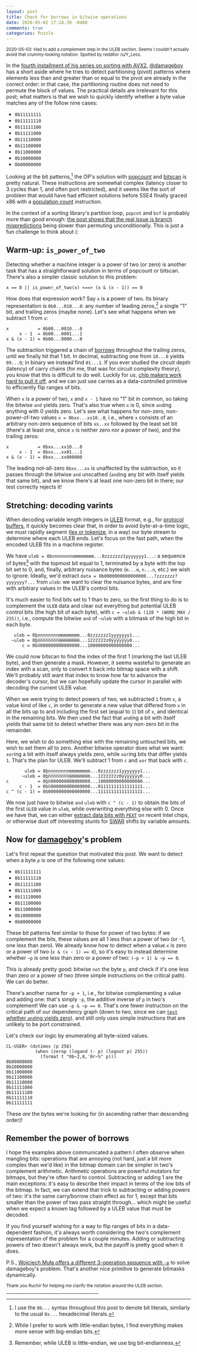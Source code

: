 ```yaml
---
layout: post
title: Check for borrows in bitwise operations
date: 2020-05-02 17:24:39 -0400
comments: true
categories: Puzzle
---
```


<small>2020-05-03: Had to add a complement step in the ULEB
section. Seems I couldn't actually avoid that crummy-looking
notation. Spotted by redditor /u/Y_Less.</small>

In the [fourth installment of his series on sorting with AVX2](https://bits.houmus.org/2020-02-01/this-goes-to-eleven-pt4),
[@damageboy](https://twitter.com/damageboy) has a short aside where he
tries to detect partitioning (pivot) patterns where elements less than
and greater than or equal to the pivot are already in the correct
order: in that case, the partitioning routine does not need to permute
the block of values.  The practical details are irrelevant for this
post; what matters is that we wish to quickly identify whether a byte
value matches any of the follow nine cases:

 * `0b11111111`
 * `0b11111110`
 * `0b11111100`
 * `0b11111000`
 * `0b11110000`
 * `0b11100000`
 * `0b11000000`
 * `0b10000000`
 * `0b00000000`

Looking at the bit patterns,[^b-for-bit-literal] the OP's solution with [popcount](https://www.felixcloutier.com/x86/popcnt) and [bitscan](https://www.felixcloutier.com/x86/bsf)
is pretty natural.  These instructions are somewhat complex (latency
closer to 3 cycles than 1, and often port restricted),
and it seems like the sort of problem that would have had efficient
solutions before SSE4 finally graced x86 with a [population count](https://en.wikipedia.org/wiki/Hamming_weight) instruction.

[^b-for-bit-literal]: I use the `0b...` syntax throughout this post to denote bit literals, similarly to the usual `0x...` hexadecimal literals.

In the context of a sorting library's partition loop, `popcnt` and
`bsf` is probably more than good enough:
[the post shows that the real issue is branch mispredictions](https://bits.houmus.org/2020-02-01/this-goes-to-eleven-pt4)
being slower than permuting unconditionally.
This is just a fun challenge to think about (:

Warm-up: `is_power_of_two`
--------------------------

Detecting whether a machine integer is a power of two (or zero) is
another task that has a straightforward solution in terms of popcount
or bitscan.  There's also a simpler classic solution to this problem:

`x == 0 || is_power_of_two(x) <==> (x & (x - 1)) == 0`

How does that expression work?  Say `x` is a power of two. Its binary
representation is `0b0...010...0`: any number of leading zeros,[^big-endian]
a single "1" bit, and trailing zeros (maybe none).  Let's see what happens when
we subtract 1 from `x`:

    x           = 0b00...0010...0
         x - 1  = 0b00...0001...1
    x & (x - 1) = 0b00...0000...0

[^big-endian]: While I prefer to work with little-endian bytes, I find everything makes more sense with big-endian bits.

The subtraction triggered a chain of [borrows](https://en.wikipedia.org/wiki/Carry_(arithmetic))
throughout the trailing zeros, until we finally hit that 1 bit.
In decimal, subtracting one from `10...0` yields `09...9`;
in binary we instead find `01...1`.
If you ever studied the circuit depth (latency) of carry chains
(for me, that was for circuit complexity theory), you know
that this is difficult to do well.
Luckily for us, [chip makers work hard to pull it off](https://en.wikipedia.org/wiki/Kogge%E2%80%93Stone_adder),
and we can just use carries as a data-controlled
primitive to efficiently flip ranges of bits.

When `x` is a power of two, `x` and `x - 1` have no "1" bit in common,
so taking the bitwise `and` yields zero.  That's also true when `x` is 0,
since `and`ing anything with 0 yields zero.  Let's see what happens
for non-zero, non-power-of-two values `x = 0bxx...xx10..0`,
i.e., where `x` consists of an arbitrary non-zero sequence of bits `xx..xx`
followed by the least set bit (there's at least one, since `x` is neither zero nor a power of two), and the trailing zeros:

    x           = 0bxx...xx10...0
         x - 1  = 0bxx...xx01...1
    x & (x - 1) = 0bxx...xx000000

The leading not-all-zero `0bxx...xx` is unaffected by the subtraction,
so it passes through the bitwise `and` unscathed (`and`ing any bit with
itself yields that same bit), and we know there's at least one non-zero
bit in there; our test correctly rejects it!

Stretching: decoding varints
----------------------------

When decoding variable length integers in [ULEB](https://en.wikipedia.org/wiki/LEB128#Unsigned_LEB128)
format, e.g., for [protocol buffers](https://developers.google.com/protocol-buffers/docs/encoding),
it quickly becomes clear that, in order to avoid byte-at-a-time logic,
we must rapidly segment ([lex or tokenize](https://en.wikipedia.org/wiki/Lexical_analysis), in a way) our byte stream to determine where each ULEB
ends.  Let's focus on the fast path, when the encoded ULEB fits in a
machine register.

We have `uleb = 0bnnnnnnnnmmmmmmmm...0zzzzzzz1yyyyyyy1...`:
a sequence of bytes[^remember-endianness] with the topmost bit equal to 1,
terminated by a byte with the top bit set to 0,
and, finally, arbitrary nuisance bytes (`m...m`, `n...n`, etc.) we wish to ignore.
Ideally, we'd extract `data = 0b0000000000000000...?zzzzzzz?yyyyyyy?...` from `uleb`: we want to clear the
nuisance bytes, and are fine with arbitrary values in the
ULEB's control bits.

[^remember-endianness]: Remember, while ULEB is little-endian, we use big bit-endianness.

It's much easier to find bits set to 1 than to zero, so the first thing to do is
to complement the `ULEB` data and
clear out everything but potential ULEB control bits (the high bit of
each byte), with `c = ~uleb & (128 * (WORD_MAX / 255))`, i.e.,
compute the bitwise `and` of `~uleb` with a bitmask of the high bit in each byte.

       uleb = 0bnnnnnnnnmmmmmmmm...0zzzzzzz1yyyyyyy1...
      ~uleb = 0b̅n̅n̅n̅n̅n̅n̅n̅n̅m̅m̅m̅m̅m̅m̅m̅m̅...1z̅z̅z̅z̅z̅z̅z0y̅y̅y̅y̅y̅y̅y0...
          c = 0b̅n̅0000000̅m̅0000000...10000000000000000...

We could now bitscan to find the index of the first 1 (marking the
last ULEB byte), and then generate a mask.  However, it seems wasteful to
generate an index with a scan, only to convert it back into bitmap
space with a shift.  We'll probably still want that index to know how
far to advance the decoder's cursor, but we can hopefully update the
cursor in parallel with decoding the current ULEB value.

When we were trying to detect powers of two, we subtracted `1` from
`x`, a value kind of like `c`, in order to generate a new value
that differed from `x` in all the bits up to and including the first
set (equal to `1`) bit of `x`, and identical in the remaining bits.  We
then used the fact that `and`ing a bit with itself yields that same
bit to detect whether there was any non-zero bit in the remainder.

Here, we wish to do something else with the remaining untouched bits, we
wish to set them all to zero.  Another bitwise operator does
what we want: `xor`ing a bit with itself always yields zero, while
`xor`ing bits that differ yields `1`.  That's the plan for ULEB. We'll
subtract 1 from `c` and `xor` that back with `c`.

           uleb = 0bnnnnnnnnmmmmmmmm...0zzzzzzz1yyyyyyy1...
          ~uleb = 0b̅n̅n̅n̅n̅n̅n̅n̅n̅m̅m̅m̅m̅m̅m̅m̅m̅...1z̅z̅z̅z̅z̅z̅z0y̅y̅y̅y̅y̅y̅y0...
    c           = 0b̅n̅0000000̅m̅0000000...10000000000000000...
         c - 1  = 0b̅n̅0000000̅m̅0000000...01111111111111111...
    c ^ (c - 1) = 0b0000000000000000...11111111111111111...

We now just have to bitwise `and` `uleb` with `c ^ (c - 1)`
to obtain the bits of the first `ULEB` value in `uleb`, while
overwriting everything else with 0.  Once we have that, we can either
[extract data bits with `PEXT`](https://www.felixcloutier.com/x86/pext)
on recent Intel chips, or otherwise dust off interesting stunts for [SWAR](https://en.wikipedia.org/wiki/SWAR) shifts by variable amounts.

Now for [damageboy](https://bits.houmus.org/2020-02-01/this-goes-to-eleven-pt4)'s problem
----------------------------------------------------------------

Let's first repeat the question that motivated this post.  We want to detect when a byte `p` is one of the following nine values:

 * `0b11111111`
 * `0b11111110`
 * `0b11111100`
 * `0b11111000`
 * `0b11110000`
 * `0b11100000`
 * `0b11000000`
 * `0b10000000`
 * `0b00000000`

These bit patterns feel similar to those for power of two bytes: if we
complement the bits, these values are all 1 less than a power of two
(or -1, one less than zero).  We already know how to detect when a
value `x` is zero or a power of two (`x & (x - 1) == 0`), so it's easy
to instead determine whether `~p` is one less than zero or a power of
two: `(~p + 1) & ~p == 0`.

This is already pretty good: bitwise `not` the byte `p`,
and check if it's one less than zero or a power of two (three simple
instructions on the critical path).  We can do better.

There's another name for `~p + 1`, i.e., for bitwise complementing a value and
adding one: that's simply `-p`, the additive inverse of `p` in two's
complement!  We can use `-p & ~p == 0`.  That's one fewer
instruction on the critical path of our dependency graph (down to two, since we can [`test` whether `and`ing yields zero](https://www.felixcloutier.com/x86/test)), and still only
uses simple instructions that are unlikely to be port constrained.

Let's check our logic by enumerating all byte-sized values.

    CL-USER> (dotimes (p 256)
               (when (zerop (logand (- p) (lognot p) 255))
                 (format t "0b~2,8,'0r~%" p)))
    0b00000000
    0b10000000
    0b11000000
    0b11100000
    0b11110000
    0b11111000
    0b11111100
    0b11111110
    0b11111111

These *are* the bytes we're looking for (in ascending rather
than descending order)!

Remember the power of borrows
-----------------------------

I hope the examples above communicated a pattern I often observe when
mangling bits: operations that are annoying (not hard, just a bit more
complex than we'd like) in the bitmap domain can be simpler in two's
complement arithmetic.  Arithmetic operations are powerful mutators
for bitmaps, but they're often hard to control.  Subtracting or adding
1 are the main exceptions: it's easy to describe their impact in terms
of the low bits of the bitmap.  In fact, we can extend that trick to
subtracting or adding powers of two: it's the same carry/borrow chain effect as for 1,
except that bits smaller than the power of two pass straight
through...
which might be useful when we expect a known tag followed by a ULEB value that must be decoded.

If you find yourself wishing for a way to flip ranges of bits in a
data-dependent fashion, it's always worth considering the two's
complement representation of the problem for a couple minutes.  Adding
or subtracting powers of two doesn't always work, but the payoff is
pretty good when it does.

P.S., [Wojciech Muła offers a different 3-operation sequence with `-p`](http://0x80.pl/notesen/2016-10-16-detecting-bit-pattern.html)
to solve damageboy's problem.
That's another nice primitive to generate bitmasks dynamically.

<small>Thank you Ruchir for helping me clarify the notation around the ULEB section.</small>

<p><hr style="width: 50%"></p>
